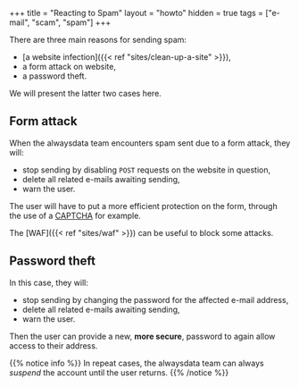 +++
title = "Reacting to Spam"
layout = "howto"
hidden = true
tags = ["e-mail", "scam", "spam"]
+++

There are three main reasons for sending spam:

- [a website infection]({{< ref "sites/clean-up-a-site" >}}),
- a form attack on website,
- a password theft.

We will present the latter two cases here.

## Form attack

When the alwaysdata team encounters spam sent due to a form attack, they will:

- stop sending by disabling `POST` requests on the website in question,
- delete all related e-mails awaiting sending,
- warn the user.

The user will have to put a more efficient protection on the form, through the use of a [CAPTCHA](https://en.wikipedia.org/wiki/CAPTCHA) for example.

The [WAF]({{< ref "sites/waf" >}}) can be useful to block some attacks.

## Password theft

In this case, they will:

- stop sending by changing the password for the affected e-mail address,
- delete all related e-mails awaiting sending,
- warn the user.

Then the user can provide a new, **more secure**, password to again allow access to their address.

{{% notice info %}}
In repeat cases, the alwaysdata team can always *suspend* the account until the user returns.
{{% /notice %}}
